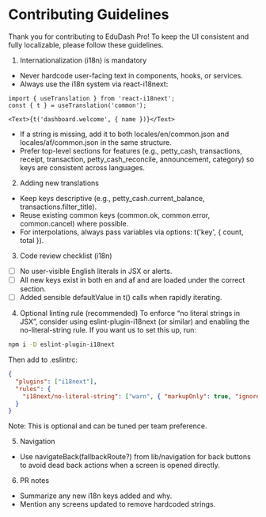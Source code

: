 # Contributing Guidelines

Thank you for contributing to EduDash Pro! To keep the UI consistent and fully localizable, please follow these guidelines.

1) Internationalization (i18n) is mandatory
- Never hardcode user-facing text in components, hooks, or services.
- Always use the i18n system via react-i18next:

```tsx path=null start=null
import { useTranslation } from 'react-i18next';
const { t } = useTranslation('common');

<Text>{t('dashboard.welcome', { name })}</Text>
```

- If a string is missing, add it to both locales/en/common.json and locales/af/common.json in the same structure.
- Prefer top-level sections for features (e.g., petty_cash, transactions, receipt, transaction, petty_cash_reconcile, announcement, category) so keys are consistent across languages.

2) Adding new translations
- Keep keys descriptive (e.g., petty_cash.current_balance, transactions.filter_title).
- Reuse existing common keys (common.ok, common.error, common.cancel) where possible.
- For interpolations, always pass variables via options: t('key', { count, total }).

3) Code review checklist (i18n)
- [ ] No user-visible English literals in JSX or alerts.
- [ ] All new keys exist in both en and af and are loaded under the correct section.
- [ ] Added sensible defaultValue in t() calls when rapidly iterating.

4) Optional linting rule (recommended)
To enforce “no literal strings in JSX”, consider using eslint-plugin-i18next (or similar) and enabling the no-literal-string rule. If you want us to set this up, run:

```bash path=null start=null
npm i -D eslint-plugin-i18next
```

Then add to .eslintrc:

```json path=null start=null
{
  "plugins": ["i18next"],
  "rules": {
    "i18next/no-literal-string": ["warn", { "markupOnly": true, "ignoreAttribute": ["testID", "accessibilityLabel", "accessibilityRole"] }]
  }
}
```

Note: This is optional and can be tuned per team preference.

5) Navigation
- Use navigateBack(fallbackRoute?) from lib/navigation for back buttons to avoid dead back actions when a screen is opened directly.

6) PR notes
- Summarize any new i18n keys added and why.
- Mention any screens updated to remove hardcoded strings.
